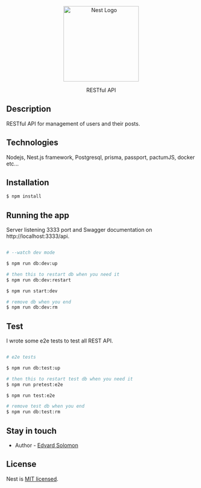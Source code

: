 <p align="center">
  <a href="http://nestjs.com/" target="blank"><img src="https://nestjs.com/img/logo-small.svg" width="200" alt="Nest Logo" /></a>
</p>

[circleci-image]: https://img.shields.io/circleci/build/github/nestjs/nest/master?token=abc123def456
[circleci-url]: https://circleci.com/gh/nestjs/nest

  <p align="center"> RESTful API </p>

## Description

RESTful API for management of users and their posts.

## Technologies

Nodejs, Nest.js framework, Postgresql, prisma, passport, pactumJS, docker etc...

## Installation

```bash
$ npm install
```

## Running the app

Server listening 3333 port and Swagger documentation on http://localhost:3333/api.

```bash

# --watch dev mode

$ npm run db:dev:up

# then this to restart db when you need it
$ npm run db:dev:restart

$ npm run start:dev

# remove db when you end
$ npm run db:dev:rm

```

## Test

I wrote some e2e tests to test all REST API.

```bash

# e2e tests

$ npm run db:test:up

# then this to restart test db when you need it
$ npm run pretest:e2e

$ npm run test:e2e

# remove test db when you end
$ npm run db:test:rm

```

## Stay in touch

- Author - [Edvard Solomon](https://www.linkedin.com/in/eduard-solomonov-2b85ab259/)

## License

Nest is [MIT licensed](LICENSE).
